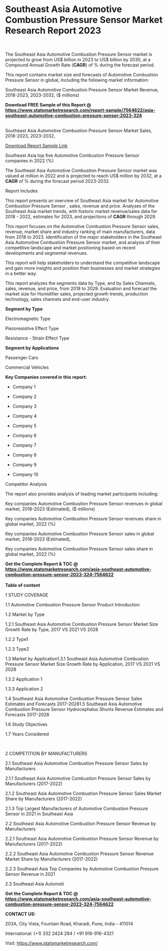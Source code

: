 <h1>Southeast Asia Automotive Combustion Pressure Sensor Market Research Report 2023</h1><br/><p>The Southeast Asia Automotive Combustion Pressure Sensor market is projected to grow from US$ billion in 2023 to US$ billion by 2030, at a Compound Annual Growth Rate (<strong>CAGR</strong>) of % during the forecast period.</p><p>
 
 This report contains market size and forecasts of Automotive Combustion Pressure Sensor in global, including the following market information:</p><p>
 
 Southeast Asia Automotive Combustion Pressure Sensor Market Revenue, 2018-2023, 2023-2032, ($ millions)</p><div><b>Download FREE Sample of this Report @ <a href="https://www.statsmarketresearch.com/download-free-sample/7564622/asia-southeast-automotive-combustion-pressure-sensor-2023-324">https://www.statsmarketresearch.com/report-sample/7564622/asia-southeast-automotive-combustion-pressure-sensor-2023-324</a></b></div><br><p>
 
 Southeast Asia Automotive Combustion Pressure Sensor Market Sales, 2018-2023, 2023-2032,</p><p><a href="https://www.statsmarketresearch.com/download-free-sample/7564622/asia-southeast-automotive-combustion-pressure-sensor-2023-324">Download Report Sample Link</a></p><p>
 
 Southeast Asia top five Automotive Combustion Pressure Sensor companies in 2022 (%)</p><p>
 
 The Southeast Asia Automotive Combustion Pressure Sensor market was valued at million in 2022 and is projected to reach US$ million by 2032, at a <strong>CAGR</strong> of % during the forecast period 2023-2032.</p><p>
 
 Report Includes</p><p>
 
 This report presents an overview of Southeast Asia market for Automotive Combustion Pressure Sensor , sales, revenue and price. Analyses of the Southeast Asia market trends, with historic market revenue/sales data for 2018 - 2022, estimates for 2023, and projections of <strong>CAGR</strong> through 2029.</p><p>
 
 This report focuses on the Automotive Combustion Pressure Sensor sales, revenue, market share and industry ranking of main manufacturers, data from 2018 to 2023. Identification of the major stakeholders in the Southeast Asia Automotive Combustion Pressure Sensor market, and analysis of their competitive landscape and market positioning based on recent developments and segmental revenues.</p><p>
 
 This report will help stakeholders to understand the competitive landscape and gain more insights and position their businesses and market strategies in a better way.</p><p>
 
 This report analyzes the segments data by Type, and by Sales Channels, sales, revenue, and price, from 2018 to 2029. Evaluation and forecast the market size for Humidifier sales, projected growth trends, production technology, sales channels and end-user industry.</p><p>
 
  <strong>Segment by Type</strong></p><p>
 
 Electromagnetic Type</p><p>Piezoresistive Effect Type</p><p>Resistance - Strain Effect Type</p><p>
 
 <strong> Segment <strong><strong>by Applications</strong></strong></strong></p><p>
 
 Passenger Cars</p><p>Commercial Vehicles</p><p><strong>Key Companies covered in this report:</strong></p><p>
 
 </p><ul><p></p><li>Company 1</li><p></p><li>Company 2</li><p></p><li>Company 3</li><p></p><li>Company 4</li><p></p><li>Company 5</li><p></p><li>Company 6</li><p></p><li>Company 7</li><p></p><li>Company 8</li><p></p><li>Company 9</li><p></p><li>Company 10</li><p></p></ul><p>Competitor Analysis</p><p>
 
 The report also provides analysis of leading market participants including:</p><p>
 
 Key companies Automotive Combustion Pressure Sensor revenues in global market, 2018-2023 (Estimated), ($ millions)</p><p>
 
 Key companies Automotive Combustion Pressure Sensor revenues share in global market, 2022 (%)</p><p>
 
 Key companies Automotive Combustion Pressure Sensor sales in global market, 2018-2023 (Estimated),</p><p>
 
 Key companies Automotive Combustion Pressure Sensor sales share in global market, 2022 (%)</p><div><b>Get the Complete Report & TOC @ <a href="https://www.statsmarketresearch.com/asia-southeast-automotive-combustion-pressure-sensor-2023-324-7564622">https://www.statsmarketresearch.com/asia-southeast-automotive-combustion-pressure-sensor-2023-324-7564622</a></b></div><br><b>Table of content</b><p>1 STUDY COVERAGE<br />
 
 1.1 Automotive Combustion Pressure Sensor Product Introduction<br />
 
 1.2 Market by Type<br />
 
 1.2.1 Southeast Asia Automotive Combustion Pressure Sensor Market Size Growth Rate by Type, 2017 VS 2021 VS 2028<br />
 
 1.2.2 Type1<br />
 
 1.2.3 Type2<br />
 
 1.3 Market by Application1.3.1 Southeast Asia Automotive Combustion Pressure Sensor Market Size Growth Rate by Application, 2017 VS 2021 VS 2028<br />
 
 1.3.2 Application 1<br />
 
 1.3.3 Application 2<br />
 
 1.4 Southeast Asia Automotive Combustion Pressure Sensor Sales Estimates and Forecasts 2017-20281.5 Southeast Asia Automotive Combustion Pressure Sensor Hydrocephalus Shunts Revenue Estimates and Forecasts 2017-2028<br />
 
 1.6 Study Objectives<br />
 
 1.7 Years Considered<br />
 
 <br />
 
 2 COMPETITION BY MANUFACTURERS<br />
 
 2.1 Southeast Asia Automotive Combustion Pressure Sensor Sales by Manufacturers<br />
 
 2.1.1 Southeast Asia Automotive Combustion Pressure Sensor Sales by Manufacturers (2017-2022)<br />
 
 2.1.2 Southeast Asia Automotive Combustion Pressure Sensor Sales Market Share by Manufacturers (2017-2022)<br />
 
 2.1.3 Top Largest Manufacturers of Automotive Combustion Pressure Sensor in 2021 in Southeast Asia<br />
 
 2.2 Southeast Asia Automotive Combustion Pressure Sensor Revenue by Manufacturers<br />
 
 2.2.1 Southeast Asia Automotive Combustion Pressure Sensor Revenue by Manufacturers (2017-2022)<br />
 
 2.2.2 Southeast Asia Automotive Combustion Pressure Sensor Revenue Market Share by Manufacturers (2017-2022)<br />
 
 2.2.3 Southeast Asia Top Companies by Automotive Combustion Pressure Sensor Revenue in 2021<br />
 
 2.3 Southeast Asia Automoti<br><div><b>Get the Complete Report & TOC @ <a href="https://www.statsmarketresearch.com/asia-southeast-automotive-combustion-pressure-sensor-2023-324-7564622">https://www.statsmarketresearch.com/asia-southeast-automotive-combustion-pressure-sensor-2023-324-7564622</a></b></div></p>
 
 <b>CONTACT US:</b><br>
 
 203A, City Vista, Fountain Road, Kharadi, Pune, India - 411014 <br>
 
 International: (+1) 332 2424 294 / +91 916-916-4321<br>
 
 Visit: <a href="https://www.statsmarketresearch.com/">https://www.statsmarketresearch.com/</a>
 
 <br>